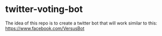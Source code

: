 # twitter-voting-bot
The idea of this repo is to create a twitter bot that will work similar to this: https://www.facebook.com/VersusBot
